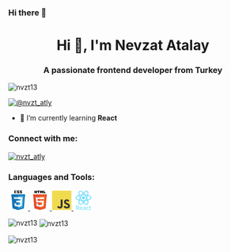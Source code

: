 ### Hi there 👋

<h1 align="center">Hi 👋, I'm Nevzat Atalay</h1>
<h3 align="center">A passionate frontend developer from Turkey</h3>

<p align="left"> <img src="https://komarev.com/ghpvc/?username=nvzt13&label=Profile%20views&color=0e75b6&style=flat" alt="nvzt13" /> </p>

<p align="left"> <a href="https://twitter.com/@nvzt_atly" target="blank"><img src="https://img.shields.io/twitter/follow/@nvzt_atly?logo=twitter&style=for-the-badge" alt="@nvzt_atly" /></a> </p>

- 🌱 I’m currently learning **React**

<h3 align="left">Connect with me:</h3>
<p align="left">
<a href="https://twitter.com/@nvzt_atly" target="blank"><img align="center" src="https://raw.githubusercontent.com/rahuldkjain/github-profile-readme-generator/master/src/images/icons/Social/twitter.svg" alt="nvzt_atly" height="30" width="40" /></a>
</p>

<h3 align="left">Languages and Tools:</h3>
<p align="left"> <a href="https://www.w3schools.com/css/" target="_blank" rel="noreferrer"> <img src="https://raw.githubusercontent.com/devicons/devicon/master/icons/css3/css3-original-wordmark.svg" alt="css3" width="40" height="40"/> </a> <a href="https://www.w3.org/html/" target="_blank" rel="noreferrer"> <img src="https://raw.githubusercontent.com/devicons/devicon/master/icons/html5/html5-original-wordmark.svg" alt="html5" width="40" height="40"/> </a> <a href="https://developer.mozilla.org/en-US/docs/Web/JavaScript" target="_blank" rel="noreferrer"> <img src="https://raw.githubusercontent.com/devicons/devicon/master/icons/javascript/javascript-original.svg" alt="javascript" width="40" height="40"/> </a> <a href="https://reactjs.org/" target="_blank" rel="noreferrer"> <img src="https://raw.githubusercontent.com/devicons/devicon/master/icons/react/react-original-wordmark.svg" alt="react" width="40" height="40"/> </a> </p>

<p><img align="left" src="https://github-readme-stats.vercel.app/api/top-langs?username=nvzt13&show_icons=true&locale=en&layout=compact" alt="nvzt13" /></p>

<p>&nbsp;<img align="center" src="https://github-readme-stats.vercel.app/api?username=nvzt13&show_icons=true&locale=en" alt="nvzt13" /></p>

<p><img align="center" src="https://github-readme-streak-stats.herokuapp.com/?user=nvzt13&" alt="nvzt13" /></p>
